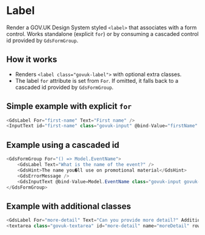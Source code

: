 # Label

Render a GOV.UK Design System styled `<label>` that associates with a form control. Works standalone (explicit `for`) or by consuming a cascaded control id provided by `GdsFormGroup`.

## How it works

- Renders `<label class="govuk-label">` with optional extra classes.
- The label `for` attribute is set from `For`. If omitted, it falls back to a cascaded id provided by `GdsFormGroup`.

## Simple example with explicit `for`

```csharp
<GdsLabel For="first-name" Text="First name" />
<InputText id="first-name" class="govuk-input" @bind-Value="firstName" />
```

## Example using a cascaded id

```csharp
<GdsFormGroup For="() => Model.EventName">
    <GdsLabel Text="What is the name of the event?" />
    <GdsHint>The name you�ll use on promotional material</GdsHint>
    <GdsErrorMessage />
    <GdsInputText @bind-Value=Model.EventName class="govuk-input govuk-input--width-50" />
</GdsFormGroup>
```

## Example with additional classes

```csharp
<GdsLabel For="more-detail" Text="Can you provide more detail?" AdditionalCssClasses="govuk-label--l" />
<textarea class="govuk-textarea" id="more-detail" name="moreDetail" rows="5"></textarea>
```
